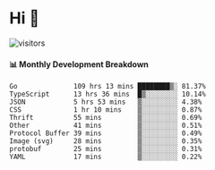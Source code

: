 # Hi 👋
 
![visitors](https://visitor-badge.glitch.me/badge?page_id=sorcererxw.sorcererx)

#### 📊 Monthly Development Breakdown

<!--START_SECTION:waka-->
```text
Go              109 hrs 13 mins ████████▒░ 81.37%
TypeScript      13 hrs 36 mins  █▒░░░░░░░░ 10.14%
JSON            5 hrs 53 mins   ▒░░░░░░░░░ 4.38%
CSS             1 hr 10 mins    ▒░░░░░░░░░ 0.87%
Thrift          55 mins         ▒░░░░░░░░░ 0.69%
Other           41 mins         ▒░░░░░░░░░ 0.51%
Protocol Buffer 39 mins         ▒░░░░░░░░░ 0.49%
Image (svg)     28 mins         ▒░░░░░░░░░ 0.35%
protobuf        25 mins         ▒░░░░░░░░░ 0.31%
YAML            17 mins         ▒░░░░░░░░░ 0.22%
```
<!--END_SECTION:waka-->
